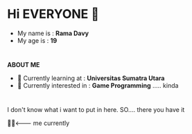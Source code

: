 # Hi EVERYONE 👋

- My name is : **Rama Davy**
- My age is  : **19**
# 
**ABOUT ME**
- 🌱 Currently learning at   : **Universitas Sumatra Utara**
- 📖 Currently interested in : **Game Programming** ..... kinda
#

I don't know what i want to put in here. SO.... there you have it

😵‍💫<--- me currently
#
